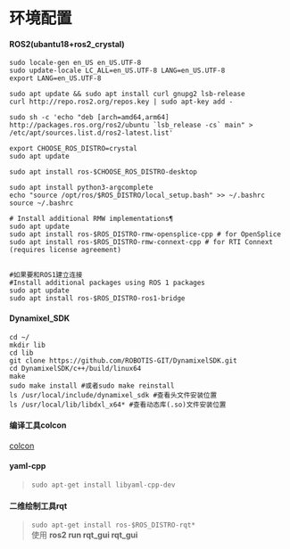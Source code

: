 # 环境配置

#### ROS2(ubantu18+ros2_crystal)
````
sudo locale-gen en_US en_US.UTF-8
sudo update-locale LC_ALL=en_US.UTF-8 LANG=en_US.UTF-8
export LANG=en_US.UTF-8

sudo apt update && sudo apt install curl gnupg2 lsb-release
curl http://repo.ros2.org/repos.key | sudo apt-key add -

sudo sh -c 'echo "deb [arch=amd64,arm64] http://packages.ros.org/ros2/ubuntu `lsb_release -cs` main" > /etc/apt/sources.list.d/ros2-latest.list'

export CHOOSE_ROS_DISTRO=crystal
sudo apt update

sudo apt install ros-$CHOOSE_ROS_DISTRO-desktop

sudo apt install python3-argcomplete
echo "source /opt/ros/$ROS_DISTRO/local_setup.bash" >> ~/.bashrc
source ~/.bashrc

# Install additional RMW implementations¶
sudo apt update
sudo apt install ros-$ROS_DISTRO-rmw-opensplice-cpp # for OpenSplice
sudo apt install ros-$ROS_DISTRO-rmw-connext-cpp # for RTI Connext (requires license agreement)


#如果要和ROS1建立连接
#Install additional packages using ROS 1 packages
sudo apt update
sudo apt install ros-$ROS_DISTRO-ros1-bridge

````

#### Dynamixel_SDK
```
cd ~/
mkdir lib
cd lib
git clone https://github.com/ROBOTIS-GIT/DynamixelSDK.git
cd DynamixelSDK/c++/build/linux64
make
sudo make install #或者sudo make reinstall
ls /usr/local/include/dynamixel_sdk #查看头文件安装位置
ls /usr/local/lib/libdxl_x64* #查看动态库(.so)文件安装位置
```

#### 编译工具colcon  
[colcon](colcon.md)  

#### yaml-cpp  
> ```` sudo apt-get install libyaml-cpp-dev ````     

#### 二维绘制工具rqt
> ````sudo apt-get install ros-$ROS_DISTRO-rqt* ````  
> 使用 **ros2 run rqt_gui rqt_gui**  